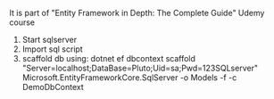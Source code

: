 It is part of "Entity Framework in Depth: The Complete Guide" Udemy course  


1) Start sqlserver  
2) Import sql script  
3) scaffold db using: dotnet ef dbcontext scaffold "Server=localhost;DataBase=Pluto;Uid=sa;Pwd=123SQLserver" Microsoft.EntityFrameworkCore.SqlServer -o Models -f -c DemoDbContext  
